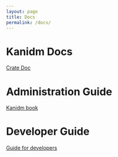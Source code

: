 ```yaml
---
layout: page
title: Docs
permalink: /docs/
---
```

# Kanidm Docs
[Crate Doc](https://kanidm.github.io/kanidm/rustdoc/master/kanidm/)

# Administration Guide
[Kanidm book](https://kanidm.github.io/kanidm/)


# Developer Guide
[Guide for developers](https://kanidm.github.io/kanidm/DEVELOPER_README.html)
